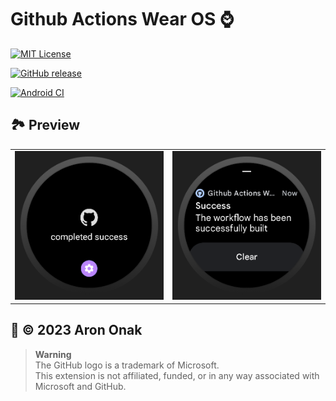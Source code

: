 # Github Actions Wear OS ⌚

[![MIT License](https://img.shields.io/badge/License-MIT-white.svg)](https://opensource.org/licenses/)

[![GitHub release](https://img.shields.io/github/v/release/arononak/github-actions-wear-os)](https://github.com/arononak/github-actions-wear-os/releases/latest)

[![Android CI](https://github.com/arononak/github-actions-wear-os/actions/workflows/android.yml/badge.svg?branch=main)](https://github.com/arononak/github-actions-wear-os/actions/workflows/android.yml)

## 🏞 Preview

|                                                                                              |                                                                                              |
|:--------------------------------------------------------------------------------------------:|:--------------------------------------------------------------------------------------------:|
| ![](https://github.com/arononak/github-actions-wear-os/blob/main/docs/preview1.png?raw=true) | ![](https://github.com/arononak/github-actions-wear-os/blob/main/docs/preview2.png?raw=true) |

## 📝 © 2023 Aron Onak

> **Warning**<br>
> The GitHub logo is a trademark of Microsoft.<br>
> This extension is not affiliated, funded, or in any way associated with Microsoft and GitHub.

